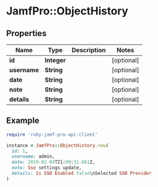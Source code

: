 # JamfPro::ObjectHistory

## Properties

| Name | Type | Description | Notes |
| ---- | ---- | ----------- | ----- |
| **id** | **Integer** |  | [optional] |
| **username** | **String** |  | [optional] |
| **date** | **String** |  | [optional] |
| **note** | **String** |  | [optional] |
| **details** | **String** |  | [optional] |

## Example

```ruby
require 'ruby-jamf-pro-api-client'

instance = JamfPro::ObjectHistory.new(
  id: 1,
  username: admin,
  date: 2019-02-04T21:09:31.661Z,
  note: Sso settings update,
  details: Is SSO Enabled false\nSelected SSO Provider
)
```

